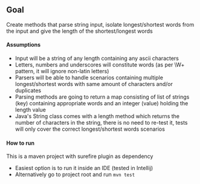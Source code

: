 ## Goal

Create methods that parse string input, isolate longest/shortest words from the input and give the length of the shortest/longest words

#### Assumptions

* Input will be a string of any length containing any ascii characters
* Letters, numbers and underscores will constitute words (as per \\W+ pattern, it will ignore non-latin letters)
* Parsers will be able to handle scenarios containing multiple longest/shortest words with same amount of characters and/or duplicates
* Parsing methods are going to return a map consisting of list of strings (key) containing appropriate words and an integer (value) holding the length value
* Java's String class comes with a length method which returns the number of characters in the string, there is no need to re-test it, tests will only cover the correct longest/shortest words scenarios

#### How to run
This is a maven project with surefire plugin as dependency

* Easiest option is to run it inside an IDE (tested in Intellij)
* Alternatively go to project root and run `mvn test`